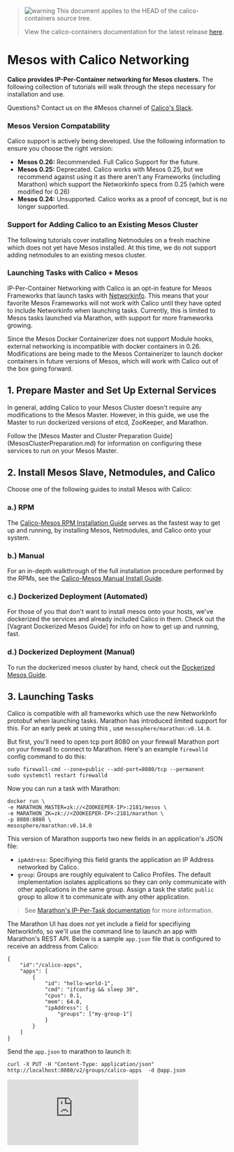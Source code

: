 <!--- master only -->
> ![warning](../images/warning.png) This document applies to the HEAD of the calico-containers source tree.
>
> View the calico-containers documentation for the latest release [here](https://github.com/projectcalico/calico-containers/blob/v0.14.0/README.md).
<!--- else
> You are viewing the calico-containers documentation for release **release**.
<!--- end of master only -->

# Mesos with Calico Networking
**Calico provides IP-Per-Container networking for Mesos clusters.** The following collection of tutorials will walk through the steps necessary for installation and use.

Questions? Contact us on the #Mesos channel of [Calico's Slack](https://calicousers-slackin.herokuapp.com/).

### Mesos Version Compatability
Calico support is actively being developed. Use the following information to ensure you choose the right version:
- **Mesos 0.26:** Recommended. Full Calico Support for the future.
- **Mesos 0.25:** Deprecated. Calico works with Mesos 0.25, but we recommend against using it as there aren't any Frameworks (including Marathon) which support the Networkinfo specs from 0.25 (which were modified for 0.26)
- **Mesos 0.24:** Unsupported. Calico works as a proof of concept, but is no longer supported.

### Support for Adding Calico to an Existing Mesos Cluster
The following tutorials cover installing Netmodules on a fresh machine which does not yet have Mesos installed.
At this time, we do not support adding netmodules to an existing mesos 
cluster.

###  Launching Tasks with Calico + Mesos
IP-Per-Container Networking with Calico is an opt-in feature for Mesos Frameworks that launch tasks with [Networkinfo](https://github.com/apache/mesos/blob/0.26.0/include/mesos/mesos.proto#L1383). This means that your favorite Mesos Frameworks will not work with Calico until they have opted to include Networkinfo when launching tasks. Currently, this is limited to Mesos tasks launched via Marathon, with support for more frameworks growing. 

Since the Mesos Docker Containerizer does not support Module hooks, external networking is incompatible with docker containers in 0.26. Modifications are being made to the Mesos Containerizer to launch docker containers in future versions of Mesos, which will work with Calico out of the box going forward.

## 1. Prepare Master and Set Up External Services
In general, adding Calico to your Mesos Cluster doesn't require any 
modifications to the Mesos Master. However, in this guide, we use the 
Master to run dockerized versions of etcd, ZooKeeper, and Marathon.

Follow the [Mesos Master and Cluster Preparation Guide]
(MesosClusterPreparation.md) for information on configuring these 
services to run on your Mesos Master.

## 2. Install Mesos Slave, Netmodules, and Calico
Choose one of the following guides to install Mesos with Calico:

### a.) RPM
The [Calico-Mesos RPM Installation Guide](RpmInstallCalicoMesos.md) serves as the fastest way to get up and running, by installing Mesos, Netmodules, and Calico onto your system.

### b.) Manual
For an in-depth walkthrough of the full installation procedure performed by the RPMs, see the [Calico-Mesos Manual Install Guide](ManualInstallCalicoMesos.md).

### c.) Dockerized Deployment (Automated)
For those of you that don't want to install mesos onto your hosts, 
we've dockerized the services and already included Calico in them. 
Check out the [Vagrant Dockerized Mesos Guide] for info on how to get up and running, fast.

### d.) Dockerized Deployment (Manual)
To run the dockerized mesos cluster by hand, check out the [Dockerized Mesos Guide](DockerizedDeployment.md).

## 3. Launching Tasks
Calico is compatible with all frameworks which use the new NetworkInfo protobuf when launching tasks. Marathon has introduced limited support for this. For an early peek at using this , use `mesosphere/marathon:v0.14.0`.

But first, you'll need to open tcp port 8080 on your firewall 
Marathon port on your firewall to connect to Marathon. 
Here's an example `firewalld` config command to do this:

```
sudo firewall-cmd --zone=public --add-port=8080/tcp --permanent
sudo systemctl restart firewalld
```

Now you can run a task with Marathon:

```
docker run \
-e MARATHON_MASTER=zk://<ZOOKEEPER-IP>:2181/mesos \
-e MARATHON_ZK=zk://<ZOOKEEPER-IP>:2181/marathon \
-p 8080:8080 \
mesosphere/marathon:v0.14.0
```
This version of Marathon supports two new fields in an application's JSON file:

- `ipAddress`: Specifiying this field grants the application an IP Address networked by Calico.
- `group`: Groups are roughly equivalent to Calico Profiles. The default implementation isolates applications so they can only communicate with other applications in the same group. Assign a task the static `public` group to allow it to communicate with any other application.
 
> See [Marathon's IP-Per-Task documentation][marathon-ip-per-task-doc] for more information.

The Marathon UI has does not yet include a field for specifiying NetworkInfo, so we'll use the command line to launch an app with Marathon's REST API. Below is a sample `app.json` file that is configured to receive an address from Calico:
```
{
    "id":"/calico-apps",
    "apps": [
        {
            "id": "hello-world-1",
            "cmd": "ifconfig && sleep 30",
            "cpus": 0.1,
            "mem": 64.0,
            "ipAddress": {
                "groups": ["my-group-1"]
            }
        }
    ]
}
```

Send the `app.json` to marathon to launch it:
```
curl -X PUT -H "Content-Type: application/json" http://localhost:8080/v2/groups/calico-apps  -d @app.json
```

[calico]: http://projectcalico.org
[mesos]: https://mesos.apache.org/
[net-modules]: https://github.com/mesosphere/net-modules
[docker]: https://www.docker.com/
[marathon-ip-per-task-doc]: https://github.com/mesosphere/marathon/blob/v0.14.0/docs/docs/ip-per-task.md
[![Analytics](https://ga-beacon.appspot.com/UA-52125893-3/calico-containers/docs/mesos/README.md?pixel)](https://github.com/igrigorik/ga-beacon)
